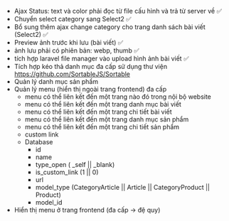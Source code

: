 -   Ajax Status: text và color phải đọc từ file cấu hình và trả từ server về ✅
-   Chuyển select category sang Select2 ✅
-   Bổ sung thêm ajax change category cho trang danh sách bài viết (Select2) ✅
-   Preview ảnh trước khi lưu (bài viết) ✅
-   ảnh lưu phải có phiên bản: webp, thumb ✅
-   tích hợp laravel file manager vào upload hình ảnh bài viết ✅
-   Tích hợp kéo thả danh mục đa cấp sử dụng thư viện https://github.com/SortableJS/Sortable
-   Quản lý danh mục sản phẩm
-   Quản lý menu (hiển thị ngoài trang frontend) đa cấp
    -   menu có thể liên kết đến một trang nào đó trong nội bộ website
    -   menu có thể liên kết đến một trang danh mục bài viết
    -   menu có thể liên kết đến một trang chi tiết bài viết
    -   menu có thể liên kết đến một trang danh mục sản phẩm
    -   menu có thể liên kết đến một trang chi tiết sản phẩm
    -   custom link
    -   Database
        -   id
        -   name
        -   type_open ( \_self || \_blank)
        -   is_custom_link (1 || 0)
        -   url
        -   model_type (CategoryArticle || Article || CategoryProduct || Product)
        -   model_id
-   Hiển thị menu ở trang frontend (đa cấp -> đệ quy)
